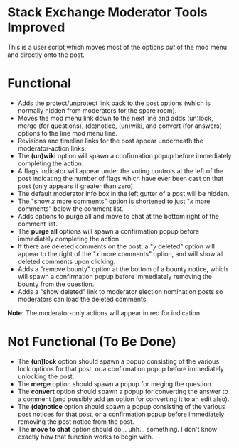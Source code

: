 # Stack Exchange Moderator Tools Improved

This is a user script which moves most of the options *out* of the mod menu and directly onto the post.

# Functional

- Adds the protect/unprotect link back to the post options (which is normally hidden from moderators for the spare room).
- Moves the mod menu link down to the next line and adds (un)lock, merge (for questions), (de)notice, (un)wiki, and convert (for answers) options to the line mod menu line.
- Revisions and timeline links for the post appear underneath the moderator-action links.
- The **(un)wiki** option will spawn a confirmation popup before immediately completing the action.
- A flags indicator will appear under the voting controls at the left of the post indicating the number of flags which have ever been cast on that post (only appears if greater than zero).
- The default moderator info box in the left gutter of a post will be hidden.
- The "show *x* more comments" option is shortened to just "*x* more comments" below the comment list.
- Adds options to purge all and move to chat at the bottom right of the comment list.
- The **purge all** options will spawn a confirmation popup before immediately completing the action.
- If there are deleted comments on the post, a "*y* deleted" option will appear to the right of the "*x* more comments" option, and will show all deleted comments upon clicking.
- Adds a "remove bounty" option at the bottom of a bounty notice, which will spawn a confirmation popup before immediately removing the bounty from the question.
- Adds a "show deleted" link to moderator election nomination posts so moderators can load the deleted comments.

**Note:** The moderator-only actions will appear in red for indication.

# Not Functional (To Be Done)

- The **(un)lock** option should spawn a popup consisting of the various lock options for that post, or a confirmation popup before immediately unlocking the post.
- The **merge** option should spawn a popup for meging the question.
- The **convert** option should spawn a popup for converting the answer to a comment (and possibly add an option for converting it to an edit also).
- The **(de)notice** option should spawn a popup consisting of the various post notices for that post, or a confirmation popup before immediately removing the post notice from the post.
- The **move to chat** option should do... uhh... something. I don't know exactly how that function works to begin with.
